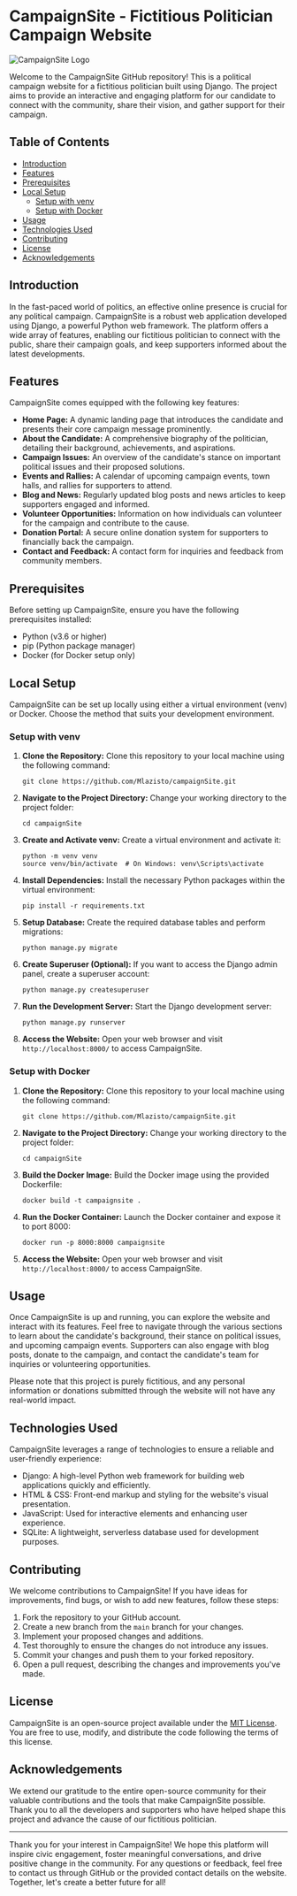 # CampaignSite - Fictitious Politician Campaign Website

![CampaignSite Logo](https://example.com/campaignsite_logo.png)

Welcome to the CampaignSite GitHub repository! This is a political campaign website for a fictitious politician built using Django. The project aims to provide an interactive and engaging platform for our candidate to connect with the community, share their vision, and gather support for their campaign.

## Table of Contents

- [Introduction](#introduction)
- [Features](#features)
- [Prerequisites](#prerequisites)
- [Local Setup](#local-setup)
  - [Setup with venv](#setup-with-venv)
  - [Setup with Docker](#setup-with-docker)
- [Usage](#usage)
- [Technologies Used](#technologies-used)
- [Contributing](#contributing)
- [License](#license)
- [Acknowledgements](#acknowledgements)

## Introduction

In the fast-paced world of politics, an effective online presence is crucial for any political campaign. CampaignSite is a robust web application developed using Django, a powerful Python web framework. The platform offers a wide array of features, enabling our fictitious politician to connect with the public, share their campaign goals, and keep supporters informed about the latest developments.

## Features

CampaignSite comes equipped with the following key features:

- **Home Page:** A dynamic landing page that introduces the candidate and presents their core campaign message prominently.
- **About the Candidate:** A comprehensive biography of the politician, detailing their background, achievements, and aspirations.
- **Campaign Issues:** An overview of the candidate's stance on important political issues and their proposed solutions.
- **Events and Rallies:** A calendar of upcoming campaign events, town halls, and rallies for supporters to attend.
- **Blog and News:** Regularly updated blog posts and news articles to keep supporters engaged and informed.
- **Volunteer Opportunities:** Information on how individuals can volunteer for the campaign and contribute to the cause.
- **Donation Portal:** A secure online donation system for supporters to financially back the campaign.
- **Contact and Feedback:** A contact form for inquiries and feedback from community members.

## Prerequisites

Before setting up CampaignSite, ensure you have the following prerequisites installed:

- Python (v3.6 or higher)
- pip (Python package manager)
- Docker (for Docker setup only)

## Local Setup

CampaignSite can be set up locally using either a virtual environment (venv) or Docker. Choose the method that suits your development environment.

### Setup with venv

1. **Clone the Repository:** Clone this repository to your local machine using the following command:

   ```
   git clone https://github.com/Mlazisto/campaignSite.git
   ```

2. **Navigate to the Project Directory:** Change your working directory to the project folder:

   ```
   cd campaignSite
   ```

3. **Create and Activate venv:** Create a virtual environment and activate it:

   ```
   python -m venv venv
   source venv/bin/activate  # On Windows: venv\Scripts\activate
   ```

4. **Install Dependencies:** Install the necessary Python packages within the virtual environment:

   ```
   pip install -r requirements.txt
   ```

5. **Setup Database:** Create the required database tables and perform migrations:

   ```
   python manage.py migrate
   ```

6. **Create Superuser (Optional):** If you want to access the Django admin panel, create a superuser account:

   ```
   python manage.py createsuperuser
   ```

7. **Run the Development Server:** Start the Django development server:

   ```
   python manage.py runserver
   ```

8. **Access the Website:** Open your web browser and visit `http://localhost:8000/` to access CampaignSite.

### Setup with Docker

1. **Clone the Repository:** Clone this repository to your local machine using the following command:

   ```
   git clone https://github.com/Mlazisto/campaignSite.git
   ```

2. **Navigate to the Project Directory:** Change your working directory to the project folder:

   ```
   cd campaignSite
   ```

3. **Build the Docker Image:** Build the Docker image using the provided Dockerfile:

   ```
   docker build -t campaignsite .
   ```

4. **Run the Docker Container:** Launch the Docker container and expose it to port 8000:

   ```
   docker run -p 8000:8000 campaignsite
   ```

5. **Access the Website:** Open your web browser and visit `http://localhost:8000/` to access CampaignSite.

## Usage

Once CampaignSite is up and running, you can explore the website and interact with its features. Feel free to navigate through the various sections to learn about the candidate's background, their stance on political issues, and upcoming campaign events. Supporters can also engage with blog posts, donate to the campaign, and contact the candidate's team for inquiries or volunteering opportunities.

Please note that this project is purely fictitious, and any personal information or donations submitted through the website will not have any real-world impact.

## Technologies Used

CampaignSite leverages a range of technologies to ensure a reliable and user-friendly experience:

- Django: A high-level Python web framework for building web applications quickly and efficiently.
- HTML & CSS: Front-end markup and styling for the website's visual presentation.
- JavaScript: Used for interactive elements and enhancing user experience.
- SQLite: A lightweight, serverless database used for development purposes.

## Contributing

We welcome contributions to CampaignSite! If you have ideas for improvements, find bugs, or wish to add new features, follow these steps:

1. Fork the repository to your GitHub account.
2. Create a new branch from the `main` branch for your changes.
3. Implement your proposed changes and additions.
4. Test thoroughly to ensure the changes do not introduce any issues.
5. Commit your changes and push them to your forked repository.
6. Open a pull request, describing the changes and improvements you've made.

## License

CampaignSite is an open-source project available under the [MIT License](LICENSE). You are free to use, modify, and distribute the code following the terms of this license.

## Acknowledgements

We extend our gratitude to the entire open-source community for their valuable contributions and the tools that make CampaignSite possible. Thank you to all the developers and supporters who have helped shape this project and advance the cause of our fictitious politician.

---

Thank you for your interest in CampaignSite! We hope this platform will inspire civic engagement, foster meaningful conversations, and drive positive change in the community. For any questions or feedback, feel free to contact us through GitHub or the provided contact details on the website. Together, let's create a better future for all!